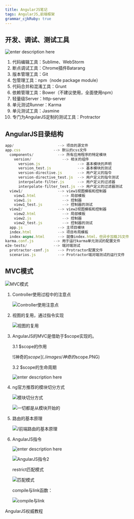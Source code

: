 ```yaml
---
title: AngularJS笔记 
tags: AngularJS,前端框架
grammar_cjkRuby: true
---
```


## 开发、调试、测试工具
![enter description here](./images/开发、调试、测试工具.PNG)

 1. 代码编辑工具：Sublime、WebStorm
 2. 断点调试工具：Chrome插件Batarang
 3. 版本管理工具：Git
 4. 包管理工具：npm（node package module）
 5. 代码合并和混淆工具：Grunt
 6. 依赖管理工具：Bower（不建议使用，全面使用npm）
 7. 轻量级Server：http-server
 8. 单元测试Runner：Karma
 9. 单元测试工具：Jasmine
 10. 专门为AngularJS定制的测试工具：Protractor

## AngularJS目录结构

``` javascript
app/                    --> 项目的源文件
app.css               --> 默认的css文件
  components/           --> 所有应用程序的特定模块
    version/              --> 相关的组件
      version.js                 --> 基本模块的声明
      version_test.js            --> 基本模块的测试
      version-directive.js       --> 用户定义的指令
      version-directive_test.js  --> 用户定义的指令测试
      interpolate-filter.js      --> 用户定义的过滤器
      interpolate-filter_test.js --> 用户定义的过滤器测试
  view1/                --> view1视图模板和控制器
    view1.html            --> 局部模板
    view1.js              --> 控制器
    view1_test.js         --> 控制器的测试
  view2/                --> view2视图模板和控制器
    view2.html            --> 局部模板
    view2.js              --> 控制器
    view2_test.js         --> 控制器的测试
  app.js                --> 主项目模块
  index.html            --> 项目布局模板
  index-async.html      --> 就像index.html，但异步加载JS文件
karma.conf.js         --> 用于运行karma单元测试的配置文件
e2e-tests/            --> 端对端测试
  protractor-conf.js    --> Protractor配置文件
  scenarios.js          --> Protractor端对端测试的运行文件
```


## MVC模式
![MVC模式](./images/MVC模式.PNG)
1. Controller使用过程中的注意点

	![Controller使用注意点](./images/Controller使用注意点.PNG)
	
2. 视图的复用，通过指令实现

	![视图的复用](./images/视图的复用.PNG)
	
3. AngularJS的MVC是借助于$scope实现的。

	3.1 $scope的作用

	![神奇的$scope](./images/神奇的$scope.PNG)
		
	3.2 $scope的生命周期
	
	![enter description here](./images/$scope的生命周期.PNG)
		
4. ng官方推荐的模块切分方式

	![模块切分方式](./images/模块切分方式.PNG)
	
	![一切都是从模块开始的](./images/一切都是从模块开始的.PNG)
	
5. 路由的基本原理

	![/前端路由的基本原理](./images/前端路由的基本原理.PNG)
	
6. AngularJS指令

	![enter description here](./images/AngularJS指令.PNG)
	
	![AngularJS指令2](./images/AngularJS指令2.PNG)
	
	restrict匹配模式
	
	![匹配模式](./images/匹配模式.PNG)
	
	compile与link函数：
	
	![compile与link](./images/compile与link.PNG)
	
	
	
	
AngularJS权威教程
